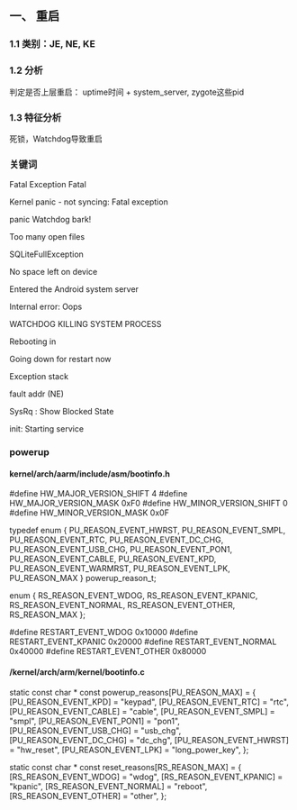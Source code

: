 ## 一、 重启
### 1.1 类别：JE, NE, KE

### 1.2 分析

判定是否上层重启： uptime时间 + system_server, zygote这些pid

### 1.3 特征分析

死锁，Watchdog导致重启

### 关键词

Fatal Exception
Fatal

Kernel panic - not syncing: Fatal exception

panic
Watchdog bark!

Too many open files

SQLiteFullException

No space left on device

Entered the Android system server

Internal error: Oops

WATCHDOG KILLING SYSTEM PROCESS

Rebooting in

Going down for restart now

Exception stack


fault addr  (NE)

SysRq : Show Blocked State



init: Starting service

### powerup

#### kernel/arch/aarm/include/asm/bootinfo.h

#define HW_MAJOR_VERSION_SHIFT 4
#define HW_MAJOR_VERSION_MASK  0xF0
#define HW_MINOR_VERSION_SHIFT 0
#define HW_MINOR_VERSION_MASK  0x0F

typedef enum {
	PU_REASON_EVENT_HWRST,
	PU_REASON_EVENT_SMPL,
	PU_REASON_EVENT_RTC,
	PU_REASON_EVENT_DC_CHG,
	PU_REASON_EVENT_USB_CHG,
	PU_REASON_EVENT_PON1,
	PU_REASON_EVENT_CABLE,
	PU_REASON_EVENT_KPD,
	PU_REASON_EVENT_WARMRST,
	PU_REASON_EVENT_LPK,
	PU_REASON_MAX
} powerup_reason_t;

enum {
	RS_REASON_EVENT_WDOG,
	RS_REASON_EVENT_KPANIC,
	RS_REASON_EVENT_NORMAL,
	RS_REASON_EVENT_OTHER,
	RS_REASON_MAX
};

#define RESTART_EVENT_WDOG		0x10000
#define RESTART_EVENT_KPANIC	0x20000
#define RESTART_EVENT_NORMAL	0x40000
#define RESTART_EVENT_OTHER		0x80000



#### /kernel/arch/arm/kernel/bootinfo.c

static const char * const powerup_reasons[PU_REASON_MAX] = {
	[PU_REASON_EVENT_KPD]		= "keypad",
	[PU_REASON_EVENT_RTC]		= "rtc",
	[PU_REASON_EVENT_CABLE]		= "cable",
	[PU_REASON_EVENT_SMPL]		= "smpl",
	[PU_REASON_EVENT_PON1]		= "pon1",
	[PU_REASON_EVENT_USB_CHG]	= "usb_chg",
	[PU_REASON_EVENT_DC_CHG]	= "dc_chg",
	[PU_REASON_EVENT_HWRST]		= "hw_reset",
	[PU_REASON_EVENT_LPK]		= "long_power_key",
};

static const char * const reset_reasons[RS_REASON_MAX] = {
	[RS_REASON_EVENT_WDOG]		= "wdog",
	[RS_REASON_EVENT_KPANIC]	= "kpanic",
	[RS_REASON_EVENT_NORMAL]	= "reboot",
	[RS_REASON_EVENT_OTHER]		= "other",
};